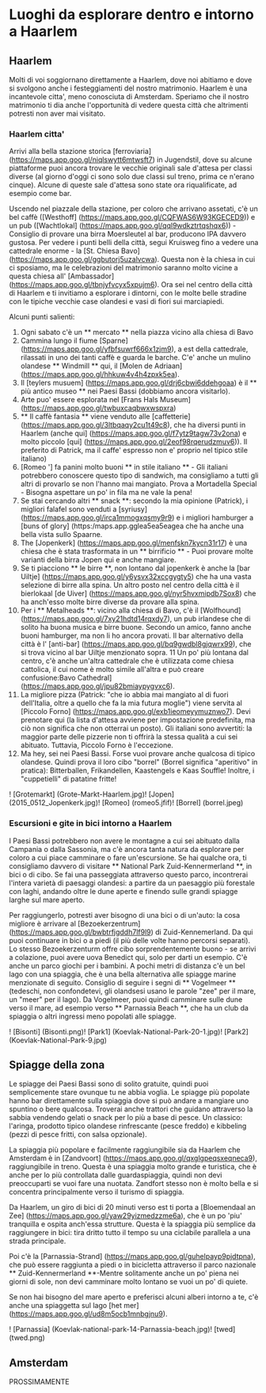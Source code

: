 # Luoghi da esplorare dentro e intorno a Haarlem

## Haarlem

Molti di voi soggiornano direttamente a Haarlem, dove noi abitiamo e dove si svolgono anche i festeggiamenti del nostro matrimonio.
Haarlem è una incantevole citta', meno conosciuta di Amsterdam. Speriamo che il nostro matrimonio ti dia anche
 l'opportunità di vedere questa città che altrimenti potresti non aver mai visitato.

### Haarlem citta'

Arrivi alla bella stazione storica [ferroviaria] (https://maps.app.goo.gl/niqlswytt6mtwsft7)
in Jugendstil, dove su alcune piattaforme puoi ancora trovare le vecchie originali
sale d'attesa per classi diverse (al giorno d'oggi ci sono solo due classi sul treno, prima ce n'erano cinque). Alcune di queste
sale d'attesa sono state ora riqualificate, ad esempio come bar.

Uscendo nel piazzale della stazione, per coloro che arrivano assetati, c'è un bel caffè ([Westhoff] (https://maps.app.goo.gl/CQFWAS6W93KGECED9)) e un pub
([Wachtlokal] (https://maps.app.goo.gl/qql9wdkztrtqshqx6)) - Consiglio di provare una birra Moersleutel al bar, producono IPA davvero gustosa.
Per vedere i punti belli della città, segui Kruisweg fino a vedere una cattedrale enorme - la [St. Chiesa Bavo] (https://maps.app.goo.gl/ggbutorj5uzalvcwa).
Questa non è la chiesa in cui ci sposiamo, ma le celebrazioni del matrimonio saranno molto vicine a questa chiesa all' [Ambassador] (https://maps.app.goo.gl/tbnjyfvcyx5xpujm6). Ora sei nel centro della città di Haarlem e ti invitiamo a esplorare i dintorni, con le molte belle stradine con le
tipiche vecchie case olandesi e vasi di fiori sui marciapiedi.

Alcuni punti salienti:

1. Ogni sabato c'è un ** mercato ** nella piazza vicino alla chiesa di Bavo
2. Cammina lungo il fiume [Sparne] (https://maps.app.goo.gl/yfbfsuwrf666x1zjm9), a est della cattedrale, rilassati in uno dei tanti caffè e guarda le barche.
C'e' anche un mulino olandese ** Windmill ** qui, il [Molen de Adriaan] (https://maps.app.goo.gl/hhkuw4v4h4zpxk5ea).
3. Il [teylers musuem] (https://maps.app.goo.gl/drj6cbwi6ddehgoaa) è il ** più antico museo ** nei Paesi Bassi (dobbiamo ancora visitarlo).
4. Arte puo' essere esplorata nel [Frans Hals Museum] (https://maps.app.goo.gl/twbuxcaqbwxwspxra)
5. ** Il caffè fantasia ** viene venduto alle [caffetterie] (https://maps.app.goo.gl/3ltbqaqy2cu1t49c8), che ha diversi punti in Haarlem (anche qui] (https://maps.app.goo.gl/f7ytz9tagw73v2ona) e molto piccolo [qui] (https://maps.app.goo.gl/2eof98rqerudzmuv6)). Il preferito di Patrick, ma il caffe' espresso non e' proprio nel tipico stile italiano)
6. [Romeo '] fa panini molto buoni ** in stile italiano ** - Gli italiani potrebbero conoscere questo tipo di sandwich, ma consigliamo a tutti gli altri di provarlo se non l'hanno mai mangiato.
Prova a Mortadella Special - Bisogna aspettare un po' in fila ma ne vale la pena!
7. Se stai cercando altri ** snack **: secondo la mia opinione (Patrick), i migliori falafel sono venduti a [syriusy] (https://maps.app.goo.gl/irca1mmogxqsmy9r9) e i migliori hamburger a [buns of glory] (https:/maps.app.gglea5ea5eagea che ha anche una bella vista sullo Spaarne.
8. The [Jopenkerk] (https://maps.app.goo.gl/menfskn7kycn31r17) è una chiesa che è stata trasformata in un ** birrificio ** - Puoi provare molte varianti della birra Jopen qui e anche mangiare.
9. Se ti piacciono ** le birre **, non lontano dal jopenkerk è anche la [bar Uiltje] (https://maps.app.goo.gl/y6ysvx32xccgygty5) che ha una vasta selezione di birre alla spina. Un altro posto nel centro della città è il bierlokaal [de Uiver] (https://maps.app.goo.gl/nyr5hvxmipdb7Sox8) che ha anch'esso molte birre diverse da provare alla spina.
10. Per i ** Metalheads **: vicino alla chiesa di Bavo, c'è il [Wolfhound] (https://maps.app.goo.gl/7xy21hdtd14rqxdy7), un pub irlandese che di solito ha buona musica e birre buone. Secondo un amico, fanno anche buoni hamburger, ma non li ho ancora provati. Il bar alternativo della città è l' [anti-bar] (https://maps.app.goo.gl/bq9gwdbl8gjqwrx99), che si trova vicino al bar Uiltje menzionato sopra.
11 Un po' più lontana dal centro, c'è anche un'altra cattedrale che è utilizzata come chiesa cattolica, il cui nome è molto simile all'altra e può creare confusione:Bavo Cathedral] (https://maps.app.goo.gl/jpu82bmiaypygvxc6).
12. La migliore pizza (Patrick: "che io abbia mai mangiato al di fuori dell'Italia, oltre a quello che fa la mia futura moglie") viene servita al [Piccolo Forno] (https://maps.app.goo.gl/exb1ieomeyymuznwo7). Devi prenotare qui (la lista d'attesa avviene per impostazione predefinita, ma ciò non significa che non otterrai un posto). Gli italiani sono avvertiti: la maggior parte delle pizzerie non ti offrirà la stessa qualità a cui sei abituato. Tuttavia, Piccolo Forno è l'eccezione.
13. Ma hey, sei nei Paesi Bassi. Forse vuoi provare anche qualcosa di tipico olandese. Quindi prova il loro cibo "borrel" (Borrel significa "aperitivo" in pratica): Bitterballen, Frikandellen, Kaastengels e Kaas Souffle! Inoltre, i "cuppetielli" di patatine fritte!

! [Grotemarkt] (Grote-Markt-Haarlem.jpg)! [Jopen] (2015_0512_Jopenkerk.jpg)! [Romeo] (romeo5.jfif)! [Borrel] (borrel.jpeg)



### Escursioni e gite in bici intorno a Haarlem

I Paesi Bassi potrebbero non avere le montagne a cui sei abituato dalla Campania o dalla Sassonia, ma c'è ancora tanta natura da esplorare per coloro a cui piace camminare o fare un'escursione.
Se hai qualche ora, ti consigliamo davvero di visitare ** National Park Zuid-Kennermerland **, in bici o di cibo. Se fai una passeggiata attraverso questo parco, incontrerai l'intera varietà di paesaggi olandesi: a partire da un paesaggio più forestale con laghi, andando oltre le dune aperte e finendo sulle grandi spiagge larghe sul mare aperto.

Per raggiungerlo, potresti aver bisogno di una bici o di un'auto: la cosa migliore è arrivare al [Bezoekerzentrum] (https://maps.app.goo.gl/bwbtrfjgddh7lf9l9) di Zuid-Kennemerland. Da qui puoi continuare in bici o a piedi (il più delle volte hanno percorsi  separati). Lo stesso Bezoekerzenturm offre cibo sorprendentemente buono - se arrivi a colazione, puoi avere uova Benedict qui, solo per darti un esempio. C'è anche un parco giochi per i bambini. A pochi metri di distanza c'è un bel lago con una spiaggia, che è una bella alternativa alle spiagge marine menzionate di seguito. Consiglio di seguire i segni di ** Vogelmeer ** (tedeschi, non confondetevi, gli olandsesi usano le parole "zee" per il mare, un "meer" per il lago). Da Vogelmeer, puoi quindi camminare sulle dune verso il mare, ad esempio verso ** Parnassia Beach **, che ha un club da spiaggia o  altri ingressi meno popolati alle spiagge.

! [Bisonti] (Bisonti.png)! [Park1] (Koevlak-National-Park-20-1.jpg)! [Park2] (Koevlak-National-Park-9.jpg)


## Spiagge della zona


Le spiagge dei Paesi Bassi sono di solito gratuite, quindi puoi semplicemente stare ovunque tu ne abbia voglia. Le spiagge più popolate hanno bar direttamente sulla spiaggia dove si
può andare a mangiare uno spuntino o bere qualcosa. Troverai anche trattori che guidano attraverso la sabbia vendendo gelati o snack per lo più a base di pesce. Un classico:
l'aringa, prodotto tipico olandese rinfrescante (pesce freddo) e kibbeling (pezzi di pesce fritti, con salsa opzionale).

La spiaggia più popolare e facilmente raggiungibile sia da Haarlem che Amsterdam è in [Zandvoort] (https://maps.app.goo.gl/qxglgpeqsxeqneca9), raggiungibile in treno. Questa è una spiaggia molto grande e turistica, che è anche per lo più controllata dalle guardaspiaggia, quindi non devi preoccuparti se vuoi fare una nuotata. Zandfort stesso non è molto bella e si concentra principalmente
verso il turismo di spiaggia.

Da Haarlem, un giro di bici di 20 minuti verso est ti porta a [Bloemendaal an Zee] (https://maps.app.goo.gl/yaw29yizmedzzme6a), che è un po 'piu' tranquilla e ospita anch'essa strutture. Questa è la spiaggia più semplice da raggiungere in bici: tira dritto tutto il tempo su una ciclabile parallela a una strada principale.

Poi c'è la [Parnassia-Strand] (https://maps.app.goo.gl/guhelpayp9pjdtpna), che può essere raggiunta a piedi o in bicicletta attraverso il parco nazionale ** Zuid-Kennermerland **-Mentre solitamente anche un po' piena nei giorni di sole, non devi camminare molto lontano se vuoi un po' di quiete.

Se non hai bisogno del mare aperto e preferisci alcuni alberi intorno a te, c'è anche una spiaggetta sul lago [het mer] (https://maps.app.goo.gl/ud8m5ocb1mnbgjnu9).

! [Parnassia] (Koevlak-national-park-14-Parnassia-beach.jpg)! [twed] (twed.png)

## Amsterdam

PROSSIMAMENTE
